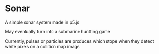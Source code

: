 # Sonar

A simple sonar system made in p5.js

May eventually turn into a submarine huntting game

Currently, pulses or particles are produces which stope when they detect white pixels on a collition map image.
